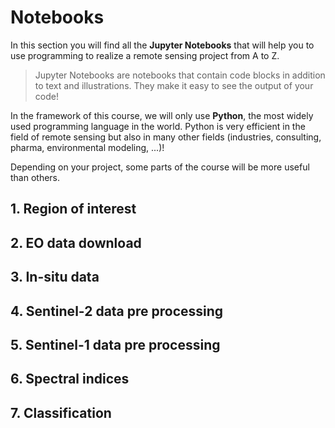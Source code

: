 # Notebooks

In this section you will find all the **Jupyter Notebooks** that will help you to use programming to realize a remote sensing project from A to Z.

> Jupyter Notebooks are notebooks that contain code blocks in addition to text and illustrations. They make it easy to see the output of your code!

In the framework of this course, we will only use **Python**, the most widely used programming language in the world.
Python is very efficient in the field of remote sensing but also in many other fields (industries, consulting, pharma, environmental modeling, ...)! 

Depending on your project, some parts of the course will be more useful than others.


## 1. Region of interest

## 2. EO data download

## 3. In-situ data

## 4. Sentinel-2 data pre processing

## 5. Sentinel-1 data pre processing

## 6. Spectral indices

## 7. Classification
